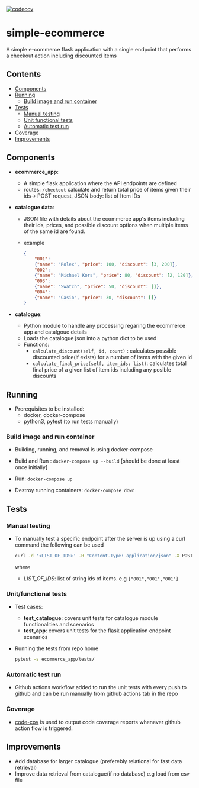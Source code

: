 [![codecov](https://codecov.io/gh/ranatrk/simple-ecommerce/branch/main/graph/badge.svg?token=LM0ZEC6H3G)](https://codecov.io/gh/ranatrk/simple-ecommerce)

# simple-ecommerce

A simple e-commerce flask application with a single endpoint that performs a checkout action including discounted items

## Contents

- [Components](#components)
- [Running](#running)
  - [Build image and run container](#build-image-and-run-container)
- [Tests](#tests)
  - [Manual testing](#manual-testing)
  - [Unit functional tests](#unit-functional-tests)
  - [Automatic test run](#automatic-test-run)
- [Coverage](#coverage)
- [Improvements](#improvements)

## Components

- **ecommerce_app**:

  - A simple flask application where the API endpoints are defined
  - routes:
        `/checkout` calculate and return total price of items given their ids-> POST request, JSON body: list of Item IDs

- **catalogue data**:
  - JSON file with details about the ecommerce app's items including their ids, prices, and possible discount options when multiple items of the same id are found.
  - example

    ```json
    {
        "001": 
        {"name": "Rolex", "price": 100, "discount": [3, 200]}, 
        "002": 
        {"name": "Michael Kors", "price": 80, "discount": [2, 120]},
        "003": 
        {"name": "Swatch", "price": 50, "discount": []},
        "004": 
        {"name": "Casio", "price": 30, "discount": []}
    }
    ```

- **catalogue**:
  - Python module to handle any processing regaring the ecommerce app and catalgoue details
  - Loads the catalogue json into a python dict to be used
  - Functions:
    - `calculate_discount(self, id, count)` : calculates possible discounted price(if exists) for a number of items with the given id
    - `calculate_final_price(self, item_ids: list)`: calculates total final price of a given list of item ids including any posible discounts

## Running

- Prerequisites to be installed:
  - docker, docker-compose
  - python3, pytest (to run tests manually)

### Build image and run container

- Building, running, and removal is using docker-compose

- Build and Run : `docker-compose up --build` [should be done at least once initially]

- Run: `docker-compose up`

- Destroy running containers: `docker-compose down`

## Tests

### Manual testing

- To manually test a specific endpoint after the server is up using a curl command the following can be used

  ```bash
  curl -d '<LIST_OF_IDS>' -H "Content-Type: application/json" -X POST http://172.29.0.2:5000/checkout
  ```
  
  where

  - *LIST_OF_IDS*: list of string ids of items. e.g `["001","001","001"]`

### Unit/functional tests

- Test cases:

  - **test_catalogue**: covers unit tests for catalogue module functionalities and scenarios
  - **test_app**: covers unit tests for the flask application endpoint scenarios
- Running the tests from repo home

    ```bash
    pytest -s ecommerce_app/tests/
    ```

### Automatic test run

- Github actions workflow added to run the unit tests with every push to github and can be run manually from github actions tab in the repo

### Coverage

- [code-cov](https://app.codecov.io/) is used to output code coverage reports whenever github action flow is triggered.

## Improvements

- Add database for larger catalogue (preferebly relational for fast data retrieval)
- Improve data retrieval from catalogue(if no database) e.g load from csv file
